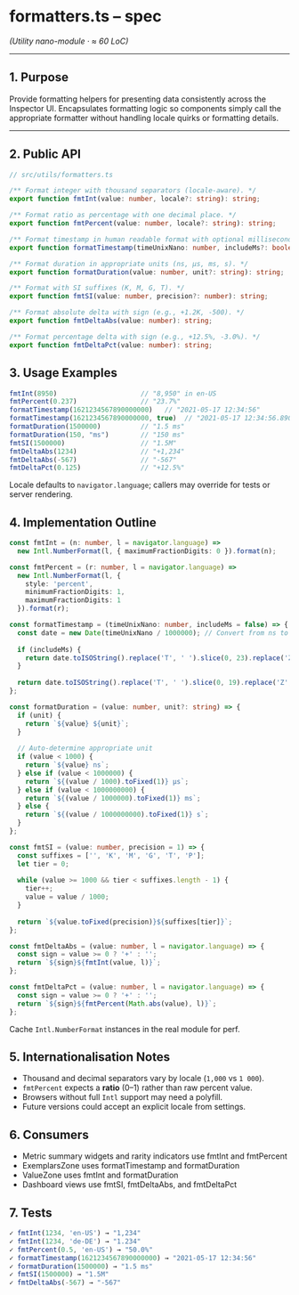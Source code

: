 # formatters.ts – spec
*(Utility nano-module · ≈ 60 LoC)*

---

## 1. Purpose

Provide formatting helpers for presenting data consistently across the
Inspector UI. Encapsulates formatting logic so components simply call
the appropriate formatter without handling locale quirks or formatting details.

---

## 2. Public API

```ts
// src/utils/formatters.ts

/** Format integer with thousand separators (locale-aware). */
export function fmtInt(value: number, locale?: string): string;

/** Format ratio as percentage with one decimal place. */
export function fmtPercent(value: number, locale?: string): string;

/** Format timestamp in human readable format with optional milliseconds. */
export function formatTimestamp(timeUnixNano: number, includeMs?: boolean): string;

/** Format duration in appropriate units (ns, μs, ms, s). */
export function formatDuration(value: number, unit?: string): string;

/** Format with SI suffixes (K, M, G, T). */
export function fmtSI(value: number, precision?: number): string;

/** Format absolute delta with sign (e.g., +1.2K, -500). */
export function fmtDeltaAbs(value: number): string;

/** Format percentage delta with sign (e.g., +12.5%, -3.0%). */
export function fmtDeltaPct(value: number): string;
```

## 3. Usage Examples

```ts
fmtInt(8950)                     // "8,950" in en-US
fmtPercent(0.237)                // "23.7%"
formatTimestamp(1621234567890000000)   // "2021-05-17 12:34:56"
formatTimestamp(1621234567890000000, true)  // "2021-05-17 12:34:56.890"
formatDuration(1500000)          // "1.5 ms"
formatDuration(150, "ms")        // "150 ms" 
fmtSI(1500000)                   // "1.5M"
fmtDeltaAbs(1234)                // "+1,234"
fmtDeltaAbs(-567)                // "-567"
fmtDeltaPct(0.125)               // "+12.5%"
```

Locale defaults to `navigator.language`; callers may override for tests or
server rendering.

## 4. Implementation Outline

```ts
const fmtInt = (n: number, l = navigator.language) =>
  new Intl.NumberFormat(l, { maximumFractionDigits: 0 }).format(n);

const fmtPercent = (r: number, l = navigator.language) =>
  new Intl.NumberFormat(l, {
    style: 'percent',
    minimumFractionDigits: 1,
    maximumFractionDigits: 1
  }).format(r);

const formatTimestamp = (timeUnixNano: number, includeMs = false) => {
  const date = new Date(timeUnixNano / 1000000); // Convert from ns to ms
  
  if (includeMs) {
    return date.toISOString().replace('T', ' ').slice(0, 23).replace('Z', '');
  }
  
  return date.toISOString().replace('T', ' ').slice(0, 19).replace('Z', '');
};

const formatDuration = (value: number, unit?: string) => {
  if (unit) {
    return `${value} ${unit}`;
  }
  
  // Auto-determine appropriate unit
  if (value < 1000) {
    return `${value} ns`;
  } else if (value < 1000000) {
    return `${(value / 1000).toFixed(1)} μs`;
  } else if (value < 1000000000) {
    return `${(value / 1000000).toFixed(1)} ms`;
  } else {
    return `${(value / 1000000000).toFixed(1)} s`;
  }
};

const fmtSI = (value: number, precision = 1) => {
  const suffixes = ['', 'K', 'M', 'G', 'T', 'P'];
  let tier = 0;
  
  while (value >= 1000 && tier < suffixes.length - 1) {
    tier++;
    value = value / 1000;
  }
  
  return `${value.toFixed(precision)}${suffixes[tier]}`;
};

const fmtDeltaAbs = (value: number, l = navigator.language) => {
  const sign = value >= 0 ? '+' : '';
  return `${sign}${fmtInt(value, l)}`;
};

const fmtDeltaPct = (value: number, l = navigator.language) => {
  const sign = value >= 0 ? '+' : '';
  return `${sign}${fmtPercent(Math.abs(value), l)}`;
};
```

Cache `Intl.NumberFormat` instances in the real module for perf.

## 5. Internationalisation Notes

- Thousand and decimal separators vary by locale (`1,000` vs `1 000`).
- `fmtPercent` expects a **ratio** (0–1) rather than raw percent value.
- Browsers without full `Intl` support may need a polyfill.
- Future versions could accept an explicit locale from settings.

## 6. Consumers
- Metric summary widgets and rarity indicators use fmtInt and fmtPercent
- ExemplarsZone uses formatTimestamp and formatDuration
- ValueZone uses fmtInt and formatDuration
- Dashboard views use fmtSI, fmtDeltaAbs, and fmtDeltaPct

## 7. Tests

```ts
✓ fmtInt(1234, 'en-US') → "1,234"
✓ fmtInt(1234, 'de-DE') → "1.234"
✓ fmtPercent(0.5, 'en-US') → "50.0%"
✓ formatTimestamp(1621234567890000000) → "2021-05-17 12:34:56"
✓ formatDuration(1500000) → "1.5 ms"
✓ fmtSI(1500000) → "1.5M"
✓ fmtDeltaAbs(-567) → "-567"
```